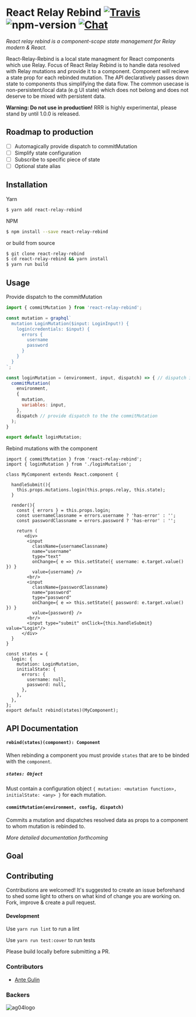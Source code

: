 # React Relay Rebind [![Travis][build-badge]][build] ![npm-version] [![Chat][discord]]([discord-invite])

_React relay rebind is a component-scope state management for Relay modern & React._

React-Relay-Rebind is a local state managment for React components which use Relay. Focus of React Relay Rebind is to handle data resolved with Relay mutations and provide it to a component. Component will recieve a state prop for each rebinded mutation. The API declaratively passes down state to components thus simplifying the data flow. The common usecase is non-persistent/local data (e.g UI state) which does not belong and does not deserve to be mixed with persistent data.

**Warning: Do not use in production!** RRR is highly experimental, please stand by until 1.0.0 is released.

## Roadmap to production
- [ ] Automagically provide dispatch to commitMutation
- [ ] Simplify state configuration
- [ ] Subscribe to specific piece of state
- [ ] Optional state alias

## Installation
Yarn
```bash
$ yarn add react-relay-rebind
```
 NPM
```bash
$ npm install --save react-relay-rebind
```
or build from source
```bash
$ git clone react-relay-rebind
$ cd react-relay-rebind && yarn install
$ yarn run build
```
## Usage
Provide dispatch to the commitMutation
```javascript
import { commitMutation } from 'react-relay-rebind';

const mutation = graphql`
  mutation LoginMutation($input: LoginInput!) {
    login(credentials: $input) {
      errors {
        username
        password
      }
    }
  }
`;

const loginMutation = (environment, input, dispatch) => { // dispatch is passed as the last argument
  commitMutation(
    environment,
    {
      mutation,
      variables: input,
    },
    dispatch // provide dispatch to the the commitMutation
  );
}

export default loginMutation;
```
Rebind mutations with the component
```JSX
import { commitMutation } from 'react-relay-rebind';
import { loginMutation } from './loginMutation';

class MyComponent extends React.component {

  handleSubmit(){
    this.props.mutations.login(this.props.relay, this.state);
  }

  render(){
    const { errors } = this.props.login;
    const usernameClassname = errors.username ? 'has-error' : '';
    const passwordClassname = errors.password ? 'has-error' : '';

    return (
       <div>
        <input
          className={usernameClassname}
          name="username"
          type="text"
          onChange={ e => this.setState({ username: e.target.value() }) }
          value={username} />
        <br/>
        <input
          className={passwordClassname}
          name="password"
          type="password"
          onChange={ e => this.setState({ password: e.target.value() }) }
          value={password} />
        <br/>
        <input type="submit" onClick={this.handleSubmit} value="Login"/>
      </div>
  }
}

const states = {
  login: {
    mutation: LoginMutation,
    initialState: {
      errors: {
        username: null,
        password: null,
      },
    },
  },
};
export default rebind(states)(MyComponent);
```
## API Documentation
#### `rebind(states)(component): Component`
When rebinding a component you must provide `states` that are to be binded with the `component`.
##### `states: Object`
Must contain a configuration object `{ mutation: <mutation function>, initialState: <any> }` for each mutation.
#### `commitMutation(environment, config, dispatch)`
Commits a mutation and dispatches resolved data as props to a component to whom mutation is rebinded to.

_More detailed documentation forthcoming_

## Goal

## Contributing
Contributions are welcomed! It's suggested to create an issue beforehand to shed some light to others on what kind of change you are working on.
Fork, improve & create a pull request.

#### Development
Use `yarn run lint` to run a lint

Use `yarn run test:cover` to run tests

Please build locally before submitting a PR.

### Contributors
- [Ante Gulin](https://github.com/antegulin)

### Backers
![ag04logo](http://ag04.com/site/wp-content/uploads/2012/07/ag-novi-logo.gif)






[npm-version]: https://img.shields.io/npm/v/react-relay-rebind.svg
[build-badge]: https://travis-ci.org/antegulin/react-relay-rebind.svg?branch=master
[build]: https://travis-ci.org/antegulin/react-relay-rebind
[discord]: https://img.shields.io/badge/chat-on%20discord-7289da.svg
[discord-invite]: https://discord.gg/EDwd5wr
